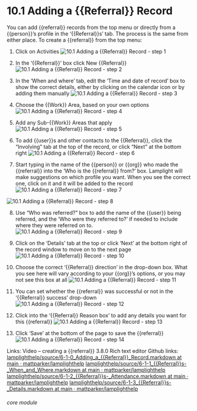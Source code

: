 # 10.1 Adding a {{Referral}} Record


You can add {{referral}} records from the top menu or directly from a {{person}}’s profile in the ‘{{Referral}}s’ tab. The process is the same from either place. To create a {{referral}} from the top menu:

1. Click on Activities
![10.1 Adding a {{Referral}} Record - step 1](10.1_Adding_a_Referral_Record_im_1.png)

2. In the ‘{{Referral}}’ box click New {{Referral}}
![10.1 Adding a {{Referral}} Record - step 2](10.1_Adding_a_Referral_Record_im_2.png)

3. In the ‘When and where’ tab, edit the ‘Time and date of record’ box to show the correct details, either by clicking on the calendar icon or by adding them manually
![10.1 Adding a {{Referral}} Record - step 3](10.1_Adding_a_Referral_Record_im_3.png)

4. Choose the {{Work}} Area, based on your own options
![10.1 Adding a {{Referral}} Record - step 4](10.1_Adding_a_Referral_Record_im_4.png)

5. Add any Sub-{{Work}} Areas that apply
![10.1 Adding a {{Referral}} Record - step 5](10.1_Adding_a_Referral_Record_im_5.png)

6. To add {{user}}s and other contacts to the {{Referral}}, click the “Involving” tab at the top of the record, or click “Next” at the bottom right
![10.1 Adding a {{Referral}} Record - step 6](10.1_Adding_a_Referral_Record_im_6.png)

7. Start typing in the name of the {{person}} or {{org}} who made the {{referral}} into the ‘Who is the {{referral}} from?’ box. Lamplight will make suggestions on which profile you want. When you see the correct one, click on it and it will be added to the record
![10.1 Adding a {{Referral}} Record - step 7](10.1_Adding_a_Referral_Record_im_7.png)

![10.1 Adding a {{Referral}} Record - step 8](10.1_Adding_a_Referral_Record_im_8.png)

8. Use “Who was referred?” box to add the name of the {{user}} being referred, and the ‘Who were they referred to?’ if needed to include where they were referred on to.
![10.1 Adding a {{Referral}} Record - step 9](10.1_Adding_a_Referral_Record_im_9.png)

9. Click on the ‘Details’ tab at the top or click ‘Next’ at the bottom right of the record window to move on to the next page
![10.1 Adding a {{Referral}} Record - step 10](10.1_Adding_a_Referral_Record_im_10.png)

10. Choose the correct ‘{{Referral}} direction’ in the drop-down box. What you see here will vary according to your {{org}}’s options, or you may not see this box at all
![10.1 Adding a {{Referral}} Record - step 11](10.1_Adding_a_Referral_Record_im_11.png)

11. You can set whether the {{referral}} was successful or not in the ‘{{Referral}} success’ drop-down
![10.1 Adding a {{Referral}} Record - step 12](10.1_Adding_a_Referral_Record_im_12.png)

12. Click into the ‘{{Referral}} Reason box’ to add any details you want for this {{referral}}
![10.1 Adding a {{Referral}} Record - step 13](10.1_Adding_a_Referral_Record_im_13.png)

13. Click ‘Save’ at the bottom of the page to save the {{referral}}
![10.1 Adding a {{Referral}} Record - step 14](10.1_Adding_a_Referral_Record_im_14.png)

Links: Video – creating a {{referral}}
3.8.0 Rich text editor
Github links:
[lamplighthelp](https://github.com/mattparker/lamplighthelp/blob/main/source/6-1-0_Adding_a_Referral_Record.markdown)[/source/6-1-0_Adding_a_{{Referral}}_Record.markdown at main · ](https://github.com/mattparker/lamplighthelp/blob/main/source/6-1-0_Adding_a_Referral_Record.markdown)[mattparker](https://github.com/mattparker/lamplighthelp/blob/main/source/6-1-0_Adding_a_Referral_Record.markdown)[/](https://github.com/mattparker/lamplighthelp/blob/main/source/6-1-0_Adding_a_Referral_Record.markdown)[lamplighthelp](https://github.com/mattparker/lamplighthelp/blob/main/source/6-1-0_Adding_a_Referral_Record.markdown)
[lamplighthelp](https://github.com/mattparker/lamplighthelp/blob/main/source/6-1-1_Referrals-_When_and_Where.markdown)[/source/6-1-1_{{Referral}}s-_When_and_Where.markdown at main · ](https://github.com/mattparker/lamplighthelp/blob/main/source/6-1-1_Referrals-_When_and_Where.markdown)[mattparker](https://github.com/mattparker/lamplighthelp/blob/main/source/6-1-1_Referrals-_When_and_Where.markdown)[/](https://github.com/mattparker/lamplighthelp/blob/main/source/6-1-1_Referrals-_When_and_Where.markdown)[lamplighthelp](https://github.com/mattparker/lamplighthelp/blob/main/source/6-1-1_Referrals-_When_and_Where.markdown)
[lamplighthelp](https://github.com/mattparker/lamplighthelp/blob/main/source/6-1-2_Referrals-_Attendance.markdown)[/source/6-1-2_{{Referral}}s-_Attendance.markdown at main · ](https://github.com/mattparker/lamplighthelp/blob/main/source/6-1-2_Referrals-_Attendance.markdown)[mattparker](https://github.com/mattparker/lamplighthelp/blob/main/source/6-1-2_Referrals-_Attendance.markdown)[/](https://github.com/mattparker/lamplighthelp/blob/main/source/6-1-2_Referrals-_Attendance.markdown)[lamplighthelp](https://github.com/mattparker/lamplighthelp/blob/main/source/6-1-2_Referrals-_Attendance.markdown)
[lamplighthelp](https://github.com/mattparker/lamplighthelp/blob/main/source/6-1-3_Referrals-_Details.markdown)[/source/6-1-3_{{Referral}}s-_Details.markdown at main · ](https://github.com/mattparker/lamplighthelp/blob/main/source/6-1-3_Referrals-_Details.markdown)[mattparker](https://github.com/mattparker/lamplighthelp/blob/main/source/6-1-3_Referrals-_Details.markdown)[/](https://github.com/mattparker/lamplighthelp/blob/main/source/6-1-3_Referrals-_Details.markdown)[lamplighthelp](https://github.com/mattparker/lamplighthelp/blob/main/source/6-1-3_Referrals-_Details.markdown)

###### core module
